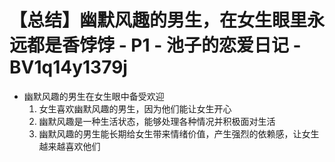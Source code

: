 # 【总结】幽默风趣的男生，在女生眼里永远都是香饽饽 - P1 - 池子的恋爱日记 - BV1q14y1379j

-   幽默风趣的男生在女生眼中备受欢迎
    1.  女生喜欢幽默风趣的男生，因为他们能让女生开心
    2.  幽默风趣是一种生活状态，能够处理各种情况并积极面对生活
    3.  幽默风趣的男生能长期给女生带来情绪价值，产生强烈的依赖感，让女生越来越喜欢他们
